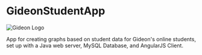 # GideonStudentApp
![Gideon Logo](http://www.gideonmathandreading.com/wp-content/uploads/2015/09/gideon_smLogo.jpg)

App for creating graphs based on student data for Gideon's online students, set up with a Java web server, MySQL Database, and AngularJS Client.
